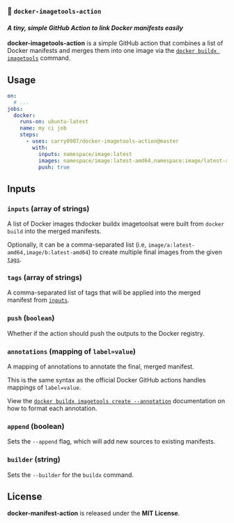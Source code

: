 ### 🐳 `docker-imagetools-action`

#### *A tiny, simple GitHub Action to link Docker manifests easily*

**docker-imagetools-action** is a simple GitHub action that combines a list of Docker manifests and merges them into one image via the [`docker buildx imagetools`] command.

## Usage

```yaml
on:
  # ...
jobs:
  docker:
    runs-on: ubuntu-latest
    name: my ci job
    steps:
      - uses: carry0987/docker-imagetools-action@master
        with:
          inputs: namespace/image:latest
          images: namespace/image:latest-amd64,namespace:image/latest-arm64
          push: true
```

## Inputs

### `inputs` (array of strings)

A list of Docker images thdocker buildx imagetoolsat were built from `docker build` into the merged manifests.

Optionally, it can be a comma-separated list (i.e, `image/a:latest-amd64,image/b:latest-amd64`) to create multiple final images from the given [`tags`](#tags-array-of-strings).

### `tags` (array of strings)

A comma-separated list of tags that will be applied into the merged manifest from [`inputs`](#inputs-array-of-strings).

### `push` (`boolean`)

Whether if the action should push the outputs to the Docker registry.

### `annotations` (mapping of `label=value`)

A mapping of annotations to annotate the final, merged manifest.

This is the same syntax as the official Docker GitHub actions handles mappings of `label=value`.

View the [`docker buildx imagetools create --annotation`](https://docs.docker.com/reference/cli/docker/buildx/imagetools/create/#annotation) documentation on how to format each annotation.

### `append` (boolean)

Sets the `--append` flag, which will add new sources to existing manifests.

### `builder` (string)

Sets the `--builder` for the `buildx` command.

## License

**docker-manifest-action** is released under the **MIT License**.

[`docker buildx imagetools`]: https://docs.docker.com/reference/cli/docker/buildx/imagetools/create
